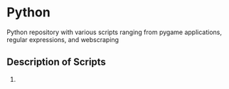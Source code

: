 # Python
Python repository with various scripts ranging from pygame applications, regular expressions, and webscraping

## Description of Scripts
1. 
